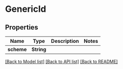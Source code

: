 # GenericId

## Properties
Name | Type | Description | Notes
------------ | ------------- | ------------- | -------------
**scheme** | **String** |  | 

[[Back to Model list]](../README.md#documentation-for-models) [[Back to API list]](../README.md#documentation-for-api-endpoints) [[Back to README]](../README.md)


